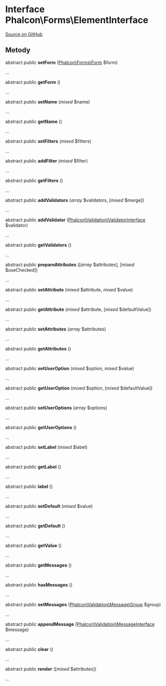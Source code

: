 # Interface **Phalcon\\Forms\\ElementInterface**

<a href="https://github.com/phalcon/cphalcon/blob/master/phalcon/forms/elementinterface.zep" class="btn btn-default btn-sm">Source on GitHub</a>

## Metody

abstract public **setForm** ([Phalcon\Forms\Form](/en/3.2/api/Phalcon_Forms_Form) $form)

...

abstract public **getForm** ()

...

abstract public **setName** (*mixed* $name)

...

abstract public **getName** ()

...

abstract public **setFilters** (*mixed* $filters)

...

abstract public **addFilter** (*mixed* $filter)

...

abstract public **getFilters** ()

...

abstract public **addValidators** (*array* $validators, [*mixed* $merge])

...

abstract public **addValidator** ([Phalcon\Validation\ValidatorInterface](/en/3.2/api/Phalcon_Validation_ValidatorInterface) $validator)

...

abstract public **getValidators** ()

...

abstract public **prepareAttributes** ([*array* $attributes], [*mixed* $useChecked])

...

abstract public **setAttribute** (*mixed* $attribute, *mixed* $value)

...

abstract public **getAttribute** (*mixed* $attribute, [*mixed* $defaultValue])

...

abstract public **setAttributes** (*array* $attributes)

...

abstract public **getAttributes** ()

...

abstract public **setUserOption** (*mixed* $option, *mixed* $value)

...

abstract public **getUserOption** (*mixed* $option, [*mixed* $defaultValue])

...

abstract public **setUserOptions** (*array* $options)

...

abstract public **getUserOptions** ()

...

abstract public **setLabel** (*mixed* $label)

...

abstract public **getLabel** ()

...

abstract public **label** ()

...

abstract public **setDefault** (*mixed* $value)

...

abstract public **getDefault** ()

...

abstract public **getValue** ()

...

abstract public **getMessages** ()

...

abstract public **hasMessages** ()

...

abstract public **setMessages** ([Phalcon\Validation\Message\Group](/en/3.2/api/Phalcon_Validation_Message_Group) $group)

...

abstract public **appendMessage** ([Phalcon\Validation\MessageInterface](/en/3.2/api/Phalcon_Validation_MessageInterface) $message)

...

abstract public **clear** ()

...

abstract public **render** ([*mixed* $attributes])

...